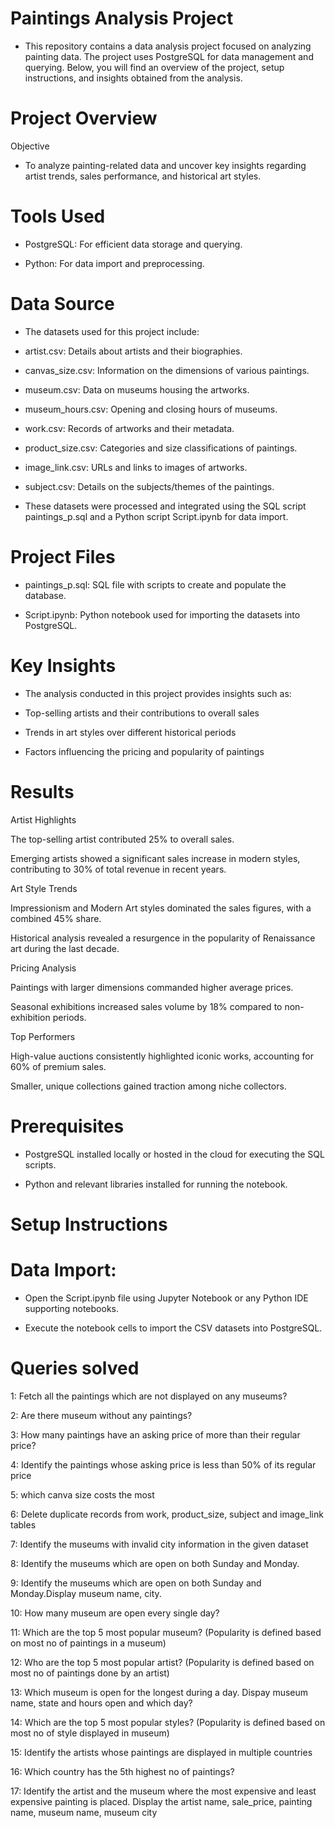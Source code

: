 # Paintings Analysis Project

* This repository contains a data analysis project focused on analyzing painting data. The project uses PostgreSQL for data management and querying. Below, you will find an overview of the project, setup instructions, and insights obtained from the analysis.

# Project Overview

Objective

* To analyze painting-related data and uncover key insights regarding artist trends, sales performance, and historical art styles.

# Tools Used

* PostgreSQL: For efficient data storage and querying.

* Python: For data import and preprocessing.

# Data Source

* The datasets used for this project include:

* artist.csv: Details about artists and their biographies.

* canvas_size.csv: Information on the dimensions of various paintings.

* museum.csv: Data on museums housing the artworks.

* museum_hours.csv: Opening and closing hours of museums.

* work.csv: Records of artworks and their metadata.

* product_size.csv: Categories and size classifications of paintings.

* image_link.csv: URLs and links to images of artworks.

* subject.csv: Details on the subjects/themes of the paintings.

* These datasets were processed and integrated using the SQL script paintings_p.sql and a Python script Script.ipynb for data import.

# Project Files

* paintings_p.sql: SQL file with scripts to create and populate the database.

* Script.ipynb: Python notebook used for importing the datasets into PostgreSQL.

# Key Insights

* The analysis conducted in this project provides insights such as:

* Top-selling artists and their contributions to overall sales

* Trends in art styles over different historical periods

* Factors influencing the pricing and popularity of paintings

# Results

Artist Highlights

The top-selling artist contributed 25% to overall sales.

Emerging artists showed a significant sales increase in modern styles, contributing to 30% of total revenue in recent years.

Art Style Trends

Impressionism and Modern Art styles dominated the sales figures, with a combined 45% share.

Historical analysis revealed a resurgence in the popularity of Renaissance art during the last decade.

Pricing Analysis

Paintings with larger dimensions commanded higher average prices.

Seasonal exhibitions increased sales volume by 18% compared to non-exhibition periods.

Top Performers

High-value auctions consistently highlighted iconic works, accounting for 60% of premium sales.

Smaller, unique collections gained traction among niche collectors.


# Prerequisites

* PostgreSQL installed locally or hosted in the cloud for executing the SQL scripts.

* Python and relevant libraries installed for running the notebook.

# Setup Instructions

# Data Import:

* Open the Script.ipynb file using Jupyter Notebook or any Python IDE supporting notebooks.

* Execute the notebook cells to import the CSV datasets into PostgreSQL.

# Queries solved

 1: Fetch all the paintings which are not displayed on any museums?

 2: Are there museum without any paintings?

 3: How many paintings have an asking price of more than their regular price? 

 4: Identify the paintings whose asking price is less than 50% of its regular price 

 5: which canva size costs the most  

 6: Delete duplicate records from work, product_size, subject and image_link tables

 7: Identify the museums with invalid city information in the given dataset

 8: Identify the museums which are open on both Sunday and Monday. 

 9: Identify the museums which are open on both Sunday and Monday.Display museum name, city. 

 10: How many museum are open every single day? 

 11: Which are the top 5 most popular museum? (Popularity is defined based on most no of paintings in a museum)

 12: Who are the top 5 most popular artist? (Popularity is defined based on most no of paintings done by an artist) 

 13: Which museum is open for the longest during a day. Dispay museum name, state and hours open and which day?

 14: Which are the top 5 most popular styles? (Popularity is defined based on most no of style displayed in museum) 

 15: Identify the artists whose paintings are displayed in multiple countries

 16: Which country has the 5th highest no of paintings?

 17: Identify the artist and the museum where the most expensive and least expensive painting is placed. 
 Display the artist name, sale_price, painting name, museum name, museum city



